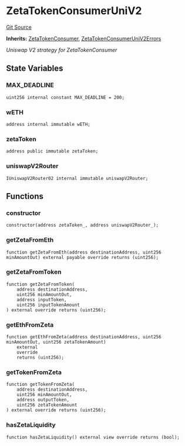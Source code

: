 # ZetaTokenConsumerUniV2
[Git Source](https://github.com/zeta-chain/protocol-contracts/blob/760564b6e2ea95b8954e5fd40389cee0cb168d35/contracts/evm/tools/ZetaTokenConsumerUniV2.strategy.sol)

**Inherits:**
[ZetaTokenConsumer](/contracts/evm/interfaces/ZetaInterfaces.sol/interface.ZetaTokenConsumer.md), [ZetaTokenConsumerUniV2Errors](/contracts/evm/tools/ZetaTokenConsumerUniV2.strategy.sol/interface.ZetaTokenConsumerUniV2Errors.md)

*Uniswap V2 strategy for ZetaTokenConsumer*


## State Variables
### MAX_DEADLINE

```solidity
uint256 internal constant MAX_DEADLINE = 200;
```


### wETH

```solidity
address internal immutable wETH;
```


### zetaToken

```solidity
address public immutable zetaToken;
```


### uniswapV2Router

```solidity
IUniswapV2Router02 internal immutable uniswapV2Router;
```


## Functions
### constructor


```solidity
constructor(address zetaToken_, address uniswapV2Router_);
```

### getZetaFromEth


```solidity
function getZetaFromEth(address destinationAddress, uint256 minAmountOut) external payable override returns (uint256);
```

### getZetaFromToken


```solidity
function getZetaFromToken(
    address destinationAddress,
    uint256 minAmountOut,
    address inputToken,
    uint256 inputTokenAmount
) external override returns (uint256);
```

### getEthFromZeta


```solidity
function getEthFromZeta(address destinationAddress, uint256 minAmountOut, uint256 zetaTokenAmount)
    external
    override
    returns (uint256);
```

### getTokenFromZeta


```solidity
function getTokenFromZeta(
    address destinationAddress,
    uint256 minAmountOut,
    address outputToken,
    uint256 zetaTokenAmount
) external override returns (uint256);
```

### hasZetaLiquidity


```solidity
function hasZetaLiquidity() external view override returns (bool);
```

